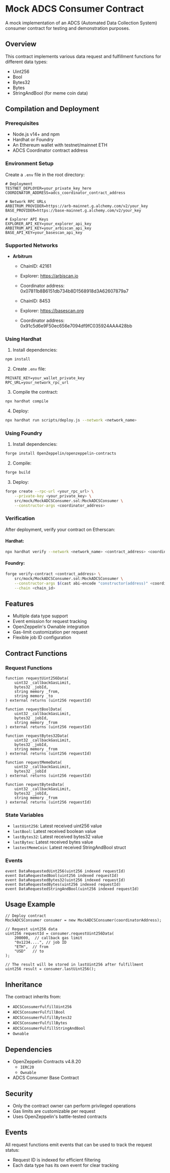 # Mock ADCS Consumer Contract

A mock implementation of an ADCS (Automated Data Collection System) consumer contract for testing and demonstration purposes.

## Overview

This contract implements various data request and fulfillment functions for different data types:

- Uint256
- Bool
- Bytes32
- Bytes
- StringAndBool (for meme coin data)

## Compilation and Deployment

### Prerequisites

- Node.js v14+ and npm
- Hardhat or Foundry
- An Ethereum wallet with testnet/mainnet ETH
- ADCS Coordinator contract address

### Environment Setup

Create a `.env` file in the root directory:

```env
# Deployment
TESTNET_DEPLOYER=your_private_key_here
COORDINATOR_ADDRESS=adcs_coordinator_contract_address

# Network RPC URLs
ARBITRUM_PROVIDER=https://arb-mainnet.g.alchemy.com/v2/your_key
BASE_PROVIDER=https://base-mainnet.g.alchemy.com/v2/your_key

# Explorer API Keys
EXPLORER_API_KEY=your_explorer_api_key
ARBITRUM_API_KEY=your_arbiscan_api_key
BASE_API_KEY=your_basescan_api_key
```

### Supported Networks

- **Arbitrum**

  - ChainID: 42161
  - Explorer: https://arbiscan.io

  - Coordinator address: 0x07811b8B6151db734b8D1568918d3A62607879a7

  - ChainID: 8453
  - Explorer: https://basescan.org

  - Coordinator address: 0x91c5d6e9F50ec656e7094df9fC035924AAA428bb

### Using Hardhat

1. Install dependencies:

```bash
npm install
```

2. Create `.env` file:

```env
PRIVATE_KEY=your_wallet_private_key
RPC_URL=your_network_rpc_url
```

3. Compile the contract:

```bash
npx hardhat compile
```

4. Deploy:

```bash
npx hardhat run scripts/deploy.js --network <network_name>
```

### Using Foundry

1. Install dependencies:

```bash
forge install OpenZeppelin/openzeppelin-contracts
```

2. Compile:

```bash
forge build
```

3. Deploy:

```bash
forge create --rpc-url <your_rpc_url> \
    --private-key <your_private_key> \
    src/mock/MockADCSConsumer.sol:MockADCSConsumer \
    --constructor-args <coordinator_address>
```

### Verification

After deployment, verify your contract on Etherscan:

#### Hardhat:

```bash
npx hardhat verify --network <network_name> <contract_address> <coordinator_address>
```

#### Foundry:

```bash
forge verify-contract <contract_address> \
    src/mock/MockADCSConsumer.sol:MockADCSConsumer \
    --constructor-args $(cast abi-encode "constructor(address)" <coordinator_address>) \
    --chain <chain_id>
```

## Features

- Multiple data type support
- Event emission for request tracking
- OpenZeppelin's Ownable integration
- Gas-limit customization per request
- Flexible job ID configuration

## Contract Functions

### Request Functions

```solidity
function requestUint256Data(
    uint32 _callbackGasLimit,
    bytes32 _jobId,
    string memory _from,
    string memory _to
) external returns (uint256 requestId)

function requestBoolData(
    uint32 _callbackGasLimit,
    bytes32 _jobId,
    string memory _from
) external returns (uint256 requestId)

function requestBytes32Data(
    uint32 _callbackGasLimit,
    bytes32 _jobId,
    string memory _from
) external returns (uint256 requestId)

function requestMemeData(
    uint32 _callbackGasLimit,
    bytes32 _jobId
) external returns (uint256 requestId)

function requestBytesData(
    uint32 _callbackGasLimit,
    bytes32 _jobId,
    string memory _from
) external returns (uint256 requestId)
```

### State Variables

- `lastUint256`: Latest received uint256 value
- `lastBool`: Latest received boolean value
- `lastBytes32`: Latest received bytes32 value
- `lastBytes`: Latest received bytes value
- `lastestMemeCoin`: Latest received StringAndBool struct

### Events

```solidity
event DataRequestedUint256(uint256 indexed requestId)
event DataRequestedBool(uint256 indexed requestId)
event DataRequestedBytes32(uint256 indexed requestId)
event DataRequestedBytes(uint256 indexed requestId)
event DataRequestedStringAndBool(uint256 indexed requestId)
```

## Usage Example

```solidity
// Deploy contract
MockADCSConsumer consumer = new MockADCSConsumer(coordinatorAddress);

// Request uint256 data
uint256 requestId = consumer.requestUint256Data(
    200000,  // callback gas limit
    "0x1234....", // job ID
    "ETH",  // from
    "USD"   // to
);

// The result will be stored in lastUint256 after fulfillment
uint256 result = consumer.lastUint256();
```

## Inheritance

The contract inherits from:

- `ADCSConsumerFulfillUint256`
- `ADCSConsumerFulfillBool`
- `ADCSConsumerFulfillBytes32`
- `ADCSConsumerFulfillBytes`
- `ADCSConsumerFulfillStringAndBool`
- `Ownable`

## Dependencies

- OpenZeppelin Contracts v4.8.20
  - `IERC20`
  - `Ownable`
- ADCS Consumer Base Contract

## Security

- Only the contract owner can perform privileged operations
- Gas limits are customizable per request
- Uses OpenZeppelin's battle-tested contracts

## Events

All request functions emit events that can be used to track the request status:

- Request ID is indexed for efficient filtering
- Each data type has its own event for clear tracking
